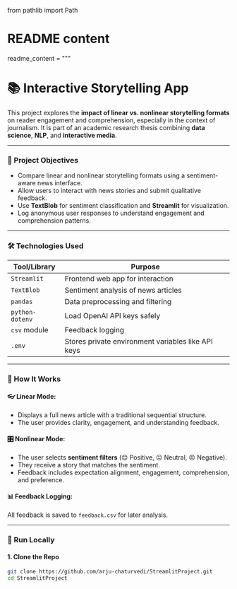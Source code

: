 from pathlib import Path

# README content
readme_content = """
# 📚 Interactive Storytelling App

This project explores the **impact of linear vs. nonlinear storytelling formats** on reader engagement and comprehension, especially in the context of journalism. It is part of an academic research thesis combining **data science**, **NLP**, and **interactive media**.

---

### 🎯 Project Objectives

- Compare linear and nonlinear storytelling formats using a sentiment-aware news interface.
- Allow users to interact with news stories and submit qualitative feedback.
- Use **TextBlob** for sentiment classification and **Streamlit** for visualization.
- Log anonymous user responses to understand engagement and comprehension patterns.

---

### 🛠️ Technologies Used

| Tool/Library     | Purpose |
|------------------|---------|
| `Streamlit`      | Frontend web app for interaction |
| `TextBlob`       | Sentiment analysis of news articles |
| `pandas`         | Data preprocessing and filtering |
| `python-dotenv`  | Load OpenAI API keys safely |
| `csv` module     | Feedback logging |
| `.env`           | Stores private environment variables like API keys |

---

### 🧠 How It Works

#### 👓 Linear Mode:
- Displays a full news article with a traditional sequential structure.
- The user provides clarity, engagement, and understanding feedback.

#### 🎛️ Nonlinear Mode:
- The user selects **sentiment filters** (😊 Positive, 😐 Neutral, 😠 Negative).
- They receive a story that matches the sentiment.
- Feedback includes expectation alignment, engagement, comprehension, and preference.

#### 📊 Feedback Logging:
All feedback is saved to `feedback.csv` for later analysis.

---

### 🚀 Run Locally

#### 1. Clone the Repo

```bash
git clone https://github.com/arju-chaturvedi/StreamlitProject.git
cd StreamlitProject
